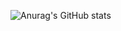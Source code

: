 ![Anurag's GitHub stats](https://github-readme-stats.vercel.app/api?username=forgiobombi&show_icons=true&theme=radical)
